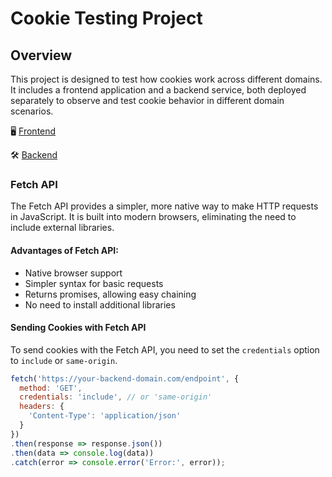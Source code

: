 # Cookie Testing Project

## Overview

This project is designed to test how cookies work across different domains. It includes a frontend application and a backend service, both deployed separately to observe and test cookie behavior in different domain scenarios.

🖥️ [Frontend](https://cookie-omega-six.vercel.app/)

🛠️ [Backend](https://cookie-bg8z.vercel.app/)



### Fetch API
The Fetch API provides a simpler, more native way to make HTTP requests in JavaScript. It is built into modern browsers, eliminating the need to include external libraries.

#### Advantages of Fetch API:
- Native browser support
- Simpler syntax for basic requests
- Returns promises, allowing easy chaining
- No need to install additional libraries

#### Sending Cookies with Fetch API

To send cookies with the Fetch API, you need to set the `credentials` option to `include` or `same-origin`.

```javascript
fetch('https://your-backend-domain.com/endpoint', {
  method: 'GET',
  credentials: 'include', // or 'same-origin'
  headers: {
    'Content-Type': 'application/json'
  }
})
.then(response => response.json())
.then(data => console.log(data))
.catch(error => console.error('Error:', error));
